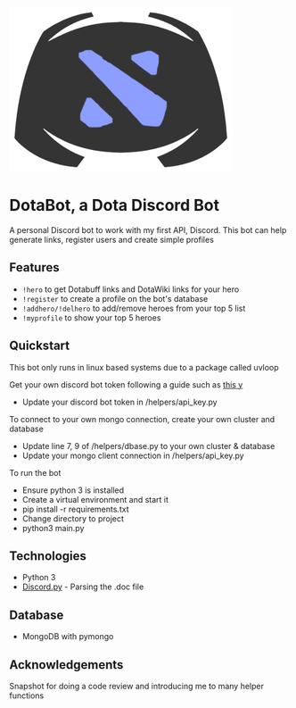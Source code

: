 ![Alt text](/dotabotlogo.png "Title")

# DotaBot, a Dota Discord Bot

A personal Discord bot to work with my first API, Discord. This bot can help generate links, register users and create simple profiles

## Features
* `!hero` to get Dotabuff links and DotaWiki links for your hero
* `!register` to create a profile on the bot's database
* `!addhero/!delhero` to add/remove heroes from your top 5 list
* `!myprofile` to show your top 5 heroes

## Quickstart

This bot only runs in linux based systems due to a package called uvloop

Get your own discord bot token following a guide such as <a href = 'https://www.writebots.com/discord-bot-token/'>this y</a>
* Update your discord bot token in /helpers/api_key.py


To connect to your own mongo connection, create your own cluster and database
* Update line 7, 9 of /helpers/dbase.py to your own cluster & database
* Update your mongo client connection in /helpers/api_key.py

To run the bot
* Ensure python 3 is installed 
* Create a virtual environment and start it
* pip install -r requirements.txt
* Change directory to project
* python3 main.py

## Technologies
* Python 3
* <a href = 'https://discordpy.readthedocs.io/en/latest/'>Discord.py</a> - Parsing the .doc file

## Database
* MongoDB with pymongo

## Acknowledgements
Snapshot for doing a code review and introducing me to many helper functions
